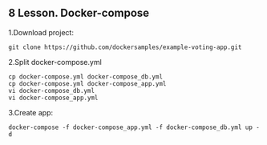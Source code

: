 8 Lesson. Docker-compose
---------------

1.Download project:
```
git clone https://github.com/dockersamples/example-voting-app.git
```

2.Split docker-compose.yml
```
cp docker-compose.yml docker-compose_db.yml
cp docker-compose.yml docker-compose_app.yml
vi docker-compose_db.yml
vi docker-compose_app.yml
```

3.Create app:
```
docker-compose -f docker-compose_app.yml -f docker-compose_db.yml up -d
```
